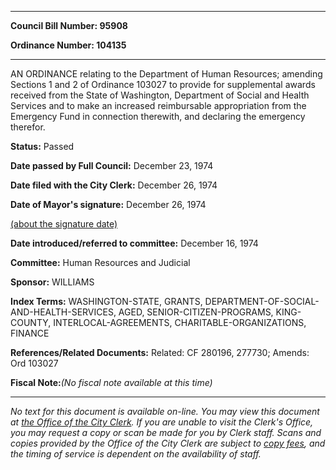 

********

**Council Bill Number: 95908**
   
**Ordinance Number: 104135**
********

 AN ORDINANCE relating to the Department of Human Resources; amending Sections 1 and 2 of Ordinance 103027 to provide for supplemental awards received from the State of Washington, Department of Social and Health Services and to make an increased reimbursable appropriation from the Emergency Fund in connection therewith, and declaring the emergency therefor.

**Status:** Passed
   
**Date passed by Full Council:** December 23, 1974
   
**Date filed with the City Clerk:** December 26, 1974
   
**Date of Mayor's signature:** December 26, 1974
   
[(about the signature date)](/~public/approvaldate.htm)
   
   
   
**Date introduced/referred to committee:** December 16, 1974
   
**Committee:** Human Resources and Judicial
   
**Sponsor:** WILLIAMS
   
   
**Index Terms:** WASHINGTON-STATE, GRANTS, DEPARTMENT-OF-SOCIAL-AND-HEALTH-SERVICES, AGED, SENIOR-CITIZEN-PROGRAMS, KING-COUNTY, INTERLOCAL-AGREEMENTS, CHARITABLE-ORGANIZATIONS, FINANCE

**References/Related Documents:** Related: CF 280196, 277730; Amends: Ord 103027

**Fiscal Note:**_(No fiscal note available at this time)_
********

_No text for this document is available on-line. You may view this document at [the Office of the City Clerk](http://www.seattle.gov/leg/clerk/contactUs.htm). If you are unable to visit the Clerk's Office, you may request a copy or scan be made for you by Clerk staff. Scans and copies provided by the Office of the City Clerk are subject to [copy fees](http://clerk.seattle.gov/~public/clerkfees.htm), and the timing of service is dependent on the availability of staff._

